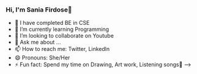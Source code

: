 ### Hi, I'm Sania Firdose👋

- 📖 I have completed BE in CSE
- 🌱 I’m currently learning Programming
- 👯 I’m looking to collaborate on Youtube
- 💬 Ask me about ...
- 📫 How to reach me: Twitter, Linkedln
- 😄 Pronouns: She/Her
- ⚡ Fun fact: Spend my time on Drawing, Art work, Listening songs🎵
-->
